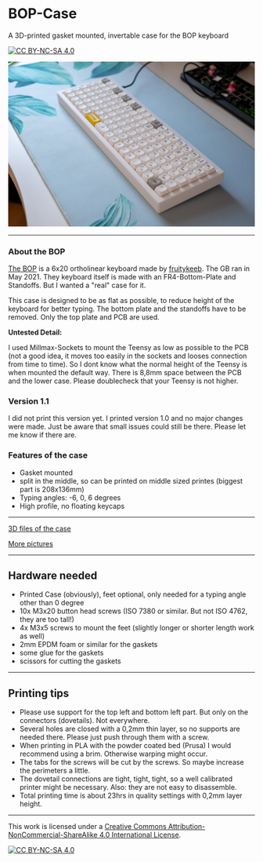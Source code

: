 # BOP-Case
A 3D-printed gasket mounted, invertable case for the BOP keyboard

[![CC BY-NC-SA 4.0][cc-by-nc-sa-shield]][cc-by-nc-sa]

<img src="https://github.com/Technofrikus/BOP-Case/blob/main/pictures/Bop%20case%206.jpg?raw=true" alt="header" width="800"/>


---
### About the BOP

[The BOP](https://github.com/blewis308/BOP-Keyboard) is a 6x20 ortholinear keyboard made by [fruitykeeb](https://www.fruitykeeb.xyz). The GB ran in May 2021. They keyboard itself is made with an FR4-Bottom-Plate and Standoffs. But I wanted a "real" case for it.

This case is designed to be as flat as possible, to reduce height of the keyboard for better typing. The bottom plate and the standoffs have to be removed. Only the top plate and PCB are used.

**Untested Detail:**

I used Millmax-Sockets to mount the Teensy as low as possible to the PCB (not a good idea, it moves too easily in the sockets and looses connection from time to time). So I dont know what the normal height of the Teensy is when mounted the default way. There is 8,8mm space between the PCB and the lower case. Please doublecheck that your Teensy is not higher.

### Version 1.1
I did not print this version yet. I printed version 1.0 and no major changes were made. Just be aware that small issues could still be there. Please let me know if there are.


### Features of the case
- Gasket mounted
- split in the middle, so can be printed on middle sized printes (biggest part is 208x136mm)
- Typing angles: -6, 0, 6 degrees
- High profile, no floating keycaps

---

[3D files of the case](3D-files/)

[More pictures](pictures/)


---
## Hardware needed
- Printed Case (obviously), feet optional, only needed for a typing angle other than 0 degree
- 10x M3x20 button head screws (ISO 7380 or similar. But not ISO 4762, they are too tall!) 
- 4x M3x5 screws to mount the feet (slightly longer or shorter length work as well)
- 2mm EPDM foam or similar for the gaskets
- some glue for the gaskets
- scissors for cutting the gaskets

---

## Printing tips
- Please use support for the top left and bottom left part. But only on the connectors (dovetails). Not everywhere.
- Several holes are closed with a 0,2mm thin layer, so no supports are needed there. Please just push through them with a screw.
- When printing in PLA with the powder coated bed (Prusa) I would recommend using a brim. Otherwise warping might occur.
- The tabs for the screws will be cut by the screws. So maybe increase the perimeters a little.
- The dovetail connections are tight, tight, tight, so a well calibrated printer might be necessary. Also: they are not easy to disassemble. 
- Total printing time is about 23hrs in quality settings with 0,2mm layer height.

---

This work is licensed under a
[Creative Commons Attribution-NonCommercial-ShareAlike 4.0 International License][cc-by-nc-sa].

[![CC BY-NC-SA 4.0][cc-by-nc-sa-image]][cc-by-nc-sa]

[cc-by-nc-sa]: http://creativecommons.org/licenses/by-nc-sa/4.0/
[cc-by-nc-sa-image]: https://licensebuttons.net/l/by-nc-sa/4.0/88x31.png
[cc-by-nc-sa-shield]: https://img.shields.io/badge/License-CC%20BY--NC--SA%204.0-lightgrey.svg
